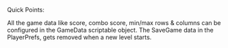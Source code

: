 Quick Points:

All the game data like score, combo score, min/max rows & columns can be configured in the GameData scriptable object.
The SaveGame data in the PlayerPrefs, gets removed when a new level starts.
